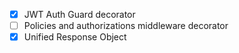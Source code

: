 - [x] JWT Auth Guard decorator
- [ ] Policies and authorizations middleware decorator
- [x] Unified Response Object
